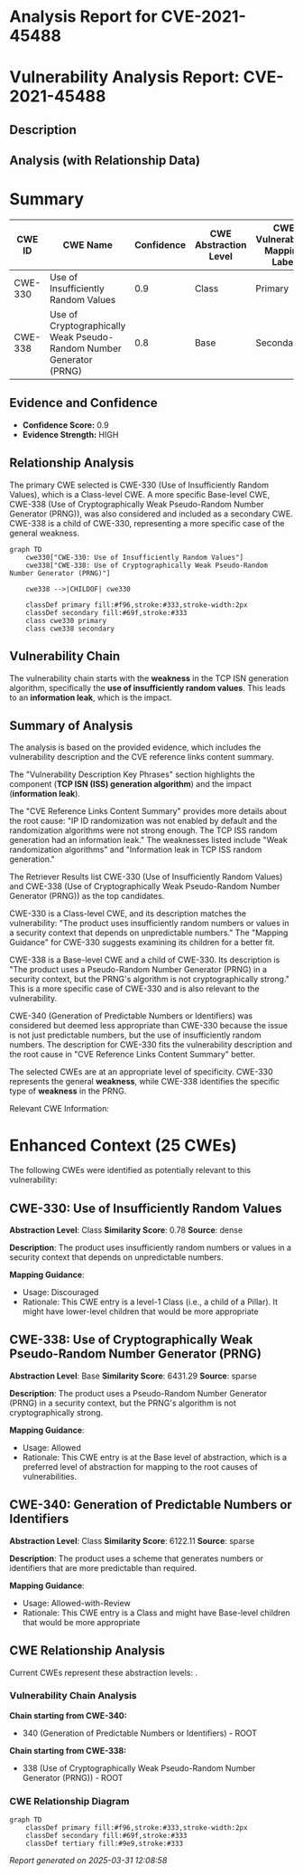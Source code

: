 # Analysis Report for CVE-2021-45488

# Vulnerability Analysis Report: CVE-2021-45488

## Description



## Analysis (with Relationship Data)

# Summary
| CWE ID | CWE Name | Confidence | CWE Abstraction Level | CWE Vulnerability Mapping Label | CWE-Vulnerability Mapping Notes |
|---|---|---|---|---|---|
| CWE-330 | Use of Insufficiently Random Values | 0.9 | Class | Primary | Allowed |
| CWE-338 | Use of Cryptographically Weak Pseudo-Random Number Generator (PRNG) | 0.8 | Base | Secondary | Allowed |

## Evidence and Confidence

*   **Confidence Score:** 0.9
*   **Evidence Strength:** HIGH

## Relationship Analysis
The primary CWE selected is CWE-330 (Use of Insufficiently Random Values), which is a Class-level CWE. A more specific Base-level CWE, CWE-338 (Use of Cryptographically Weak Pseudo-Random Number Generator (PRNG)), was also considered and included as a secondary CWE. CWE-338 is a child of CWE-330, representing a more specific case of the general weakness.

```mermaid
graph TD
    cwe330["CWE-330: Use of Insufficiently Random Values"]
    cwe338["CWE-338: Use of Cryptographically Weak Pseudo-Random Number Generator (PRNG)"]
    
    cwe338 -->|CHILDOF| cwe330
    
    classDef primary fill:#f96,stroke:#333,stroke-width:2px
    classDef secondary fill:#69f,stroke:#333
    class cwe330 primary
    class cwe338 secondary
```

## Vulnerability Chain
The vulnerability chain starts with the **weakness** in the TCP ISN generation algorithm, specifically the **use of insufficiently random values**. This leads to an **information leak**, which is the impact.

## Summary of Analysis
The analysis is based on the provided evidence, which includes the vulnerability description and the CVE reference links content summary.

The "Vulnerability Description Key Phrases" section highlights the component (**TCP ISN (ISS) generation algorithm**) and the impact (**information leak**).

The "CVE Reference Links Content Summary" provides more details about the root cause: "IP ID randomization was not enabled by default and the randomization algorithms were not strong enough. The TCP ISS random generation had an information leak." The weaknesses listed include "Weak randomization algorithms" and "Information leak in TCP ISS random generation."

The Retriever Results list CWE-330 (Use of Insufficiently Random Values) and CWE-338 (Use of Cryptographically Weak Pseudo-Random Number Generator (PRNG)) as the top candidates.

CWE-330 is a Class-level CWE, and its description matches the vulnerability: "The product uses insufficiently random numbers or values in a security context that depends on unpredictable numbers." The "Mapping Guidance" for CWE-330 suggests examining its children for a better fit.

CWE-338 is a Base-level CWE and a child of CWE-330. Its description is "The product uses a Pseudo-Random Number Generator (PRNG) in a security context, but the PRNG's algorithm is not cryptographically strong." This is a more specific case of CWE-330 and is also relevant to the vulnerability.

CWE-340 (Generation of Predictable Numbers or Identifiers) was considered but deemed less appropriate than CWE-330 because the issue is not just predictable numbers, but the use of insufficiently random numbers. The description for CWE-330 fits the vulnerability description and the root cause in "CVE Reference Links Content Summary" better.

The selected CWEs are at an appropriate level of specificity. CWE-330 represents the general **weakness**, while CWE-338 identifies the specific type of **weakness** in the PRNG.

Relevant CWE Information:

# Enhanced Context (25 CWEs)
The following CWEs were identified as potentially relevant to this vulnerability:

## CWE-330: Use of Insufficiently Random Values
**Abstraction Level**: Class
**Similarity Score**: 0.78
**Source**: dense

**Description**:
The product uses insufficiently random numbers or values in a security context that depends on unpredictable numbers.

**Mapping Guidance**:
- Usage: Discouraged
- Rationale: This CWE entry is a level-1 Class (i.e., a child of a Pillar). It might have lower-level children that would be more appropriate

## CWE-338: Use of Cryptographically Weak Pseudo-Random Number Generator (PRNG)
**Abstraction Level**: Base
**Similarity Score**: 6431.29
**Source**: sparse

**Description**:
The product uses a Pseudo-Random Number Generator (PRNG) in a security context, but the PRNG's algorithm is not cryptographically strong.

**Mapping Guidance**:
- Usage: Allowed
- Rationale: This CWE entry is at the Base level of abstraction, which is a preferred level of abstraction for mapping to the root causes of vulnerabilities.

## CWE-340: Generation of Predictable Numbers or Identifiers
**Abstraction Level**: Class
**Similarity Score**: 6122.11
**Source**: sparse

**Description**:
The product uses a scheme that generates numbers or identifiers that are more predictable than required.

**Mapping Guidance**:
- Usage: Allowed-with-Review
- Rationale: This CWE entry is a Class and might have Base-level children that would be more appropriate


## CWE Relationship Analysis

Current CWEs represent these abstraction levels: .


### Vulnerability Chain Analysis

**Chain starting from CWE-340:**
- 340 (Generation of Predictable Numbers or Identifiers) - ROOT


**Chain starting from CWE-338:**
- 338 (Use of Cryptographically Weak Pseudo-Random Number Generator (PRNG)) - ROOT



### CWE Relationship Diagram

```mermaid
graph TD
    classDef primary fill:#f96,stroke:#333,stroke-width:2px
    classDef secondary fill:#69f,stroke:#333
    classDef tertiary fill:#9e9,stroke:#333
```



*Report generated on 2025-03-31 12:08:58*
